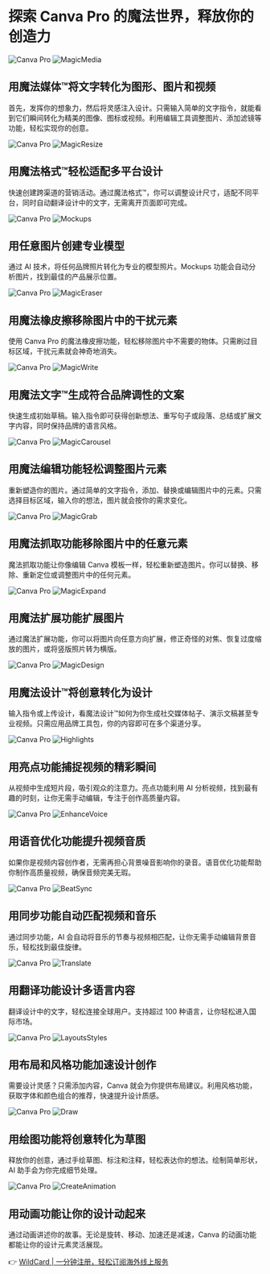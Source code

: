 # 探索 Canva Pro 的魔法世界，释放你的创造力

![Canva Pro](https://www.canva.com/pt_br/pro/) ![MagicMedia](https://bbtdd.com/img/0666737073.webp)

## 用魔法媒体™将文字转化为图形、图片和视频

首先，发挥你的想象力，然后将灵感注入设计。只需输入简单的文字指令，就能看到它们瞬间转化为精美的图像、图标或视频。利用编辑工具调整图片、添加滤镜等功能，轻松实现你的创意。

![Canva Pro](https://www.canva.com/pt_br/pro/) ![MagicResize](https://bbtdd.com/img/986005679390713.webp)

## 用魔法格式™轻松适配多平台设计

快速创建跨渠道的营销活动。通过魔法格式™，你可以调整设计尺寸，适配不同平台，同时自动翻译设计中的文字，无需离开页面即可完成。

![Canva Pro](https://www.canva.com/pt_br/pro/) ![Mockups](https://bbtdd.com/img/8810160550822355.webp)

## 用任意图片创建专业模型

通过 AI 技术，将任何品牌照片转化为专业的模型照片。Mockups 功能会自动分析图片，找到最佳的产品展示位置。

![Canva Pro](https://www.canva.com/pt_br/pro/) ![MagicEraser](https://bbtdd.com/img/67163481169.webp)

## 用魔法橡皮擦移除图片中的干扰元素

使用 Canva Pro 的魔法橡皮擦功能，轻松移除图片中不需要的物体。只需刷过目标区域，干扰元素就会神奇地消失。

![Canva Pro](https://www.canva.com/pt_br/pro/) ![MagicWrite](https://bbtdd.com/img/2275896699.webp)

## 用魔法文字™生成符合品牌调性的文案

快速生成初始草稿。输入指令即可获得创新想法、重写句子或段落、总结或扩展文字内容，同时保持品牌的语言风格。

![Canva Pro](https://www.canva.com/pt_br/pro/) ![MagicCarousel](https://bbtdd.com/img/72702535.webp)

## 用魔法编辑功能轻松调整图片元素

重新塑造你的图片。通过简单的文字指令，添加、替换或编辑图片中的元素。只需选择目标区域，输入你的想法，图片就会按你的需求变化。

![Canva Pro](https://www.canva.com/pt_br/pro/) ![MagicGrab](https://bbtdd.com/img/305279558.webp)

## 用魔法抓取功能移除图片中的任意元素

魔法抓取功能让你像编辑 Canva 模板一样，轻松重新塑造图片。你可以替换、移除、重新定位或调整图片中的任何元素。

![Canva Pro](https://www.canva.com/pt_br/pro/) ![MagicExpand](https://bbtdd.com/img/608528723.webp)

## 用魔法扩展功能扩展图片

通过魔法扩展功能，你可以将图片向任意方向扩展，修正奇怪的对焦、恢复过度缩放的图片，或将竖版照片转为横版。

![Canva Pro](https://www.canva.com/pt_br/pro/) ![MagicDesign](https://bbtdd.com/img/98843678949.webp)

## 用魔法设计™将创意转化为设计

输入指令或上传设计，看魔法设计™如何为你生成社交媒体帖子、演示文稿甚至专业视频。只需应用品牌工具包，你的内容即可在多个渠道分享。

![Canva Pro](https://www.canva.com/pt_br/pro/) ![Highlights](https://bbtdd.com/img/67402305745582.webp)

## 用亮点功能捕捉视频的精彩瞬间

从视频中生成短片段，吸引观众的注意力。亮点功能利用 AI 分析视频，找到最有趣的时刻，让你无需手动编辑，专注于创作高质量内容。

![Canva Pro](https://www.canva.com/pt_br/pro/) ![EnhanceVoice](https://bbtdd.com/img/726596686086.webp)

## 用语音优化功能提升视频音质

如果你是视频内容创作者，无需再担心背景噪音影响你的录音。语音优化功能帮助你制作高质量视频，确保音频完美无瑕。

![Canva Pro](https://www.canva.com/pt_br/pro/) ![BeatSync](https://bbtdd.com/img/89736160686816.webp)

## 用同步功能自动匹配视频和音乐

通过同步功能，AI 会自动将音乐的节奏与视频相匹配，让你无需手动编辑背景音乐，轻松找到最佳旋律。

![Canva Pro](https://www.canva.com/pt_br/pro/) ![Translate](https://bbtdd.com/img/1298816609278063.webp)

## 用翻译功能设计多语言内容

翻译设计中的文字，轻松连接全球用户。支持超过 100 种语言，让你轻松进入国际市场。

![Canva Pro](https://www.canva.com/pt_br/pro/) ![LayoutsStyles](https://bbtdd.com/img/07545259.webp)

## 用布局和风格功能加速设计创作

需要设计灵感？只需添加内容，Canva 就会为你提供布局建议。利用风格功能，获取字体和颜色组合的推荐，快速提升设计质感。

![Canva Pro](https://www.canva.com/pt_br/pro/) ![Draw](https://bbtdd.com/img/79655242040663.webp)

## 用绘图功能将创意转化为草图

释放你的创意，通过手绘草图、标注和注释，轻松表达你的想法。绘制简单形状，AI 助手会为你完成细节处理。

![Canva Pro](https://www.canva.com/pt_br/pro/) ![CreateAnimation](https://bbtdd.com/img/8280789465483619.webp)

## 用动画功能让你的设计动起来

通过动画讲述你的故事。无论是旋转、移动、加速还是减速，Canva 的动画功能都能让你的设计元素灵活展现。

👉 [WildCard | 一分钟注册，轻松订阅海外线上服务](https://bbtdd.com/WildCard)